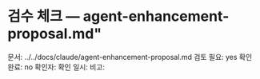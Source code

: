 # 검수 체크 — agent-enhancement-proposal.md"
문서: ../../docs/claude/agent-enhancement-proposal.md
검토 필요: yes
확인 완료: no
확인자:
확인 일시:
비고:
